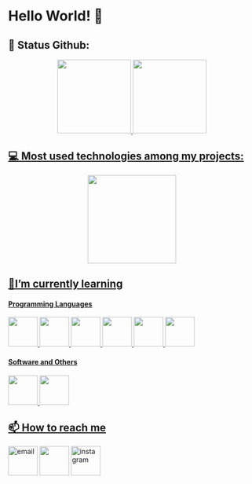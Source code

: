 # Hello World! 👋

## 🎯 Status Github:
<div align="center">
      <a href="https://github.com/raulrodmo">
            <img height="150em" src="https://github-readme-stats.vercel.app/api?username=raulrodmo&show_icons=true&text_color=000000&bg_color=BDBDBD&title_color=FF7816&icon_color=FF4B00&include_all_commits=true&count_private=true&hide_border=true"/>
            <img height="150em" src="https://github-readme-streak-stats.herokuapp.com/?user=raulrodmo&text_color=000000&background=BDBDBD&stroke=FF4B00&ring=FF7816&fire=FF7816&currStreakNum=000000&sideNums=000000&currStreakLabel=000000&currStreakLabel=FF7816&hide_border=true"/>
</div> 

## 💻 Most used technologies among my projects:
<div align="center">
      <img height="180em" src="https://github-readme-stats.vercel.app/api/top-langs/?username=raulrodmo&text_color=000000&langs_count=10&bg_color=BDBDBD&title_color=FF7816&icon_color=FF4B00&hide_border=true"/>
</div> 

## 🌱I’m currently learning

#### Programming Languages
<div>
      <a href="https://github.com/raulrodmo">
            <img id="html" src="https://cdn-icons-png.flaticon.com/512/1051/1051277.png" width="60" height="60"/>
            <img id="css" src="https://cdn-icons-png.flaticon.com/512/732/732190.png" width="60" height="60"/>
            <img id="js" src="https://cdn-icons-png.flaticon.com/512/1199/1199124.png" width="60" height="60"/>
            <img id="sql" src="https://cdn-icons-png.flaticon.com/512/2772/2772128.png" width="60" height="60"/>
            <img id="java" src="https://cdn-icons-png.flaticon.com/512/226/226777.png" width="60" height="60"/>
            <img id="python" src="https://cdn-icons-png.flaticon.com/512/1822/1822899.png" width="60" height="60"/>
</div> 



#### Software and Others
<div>
      <a href="https://github.com/raulrodmo">
            <img id="git" src="https://cdn.jsdelivr.net/gh/devicons/devicon/icons/git/git-original-wordmark.svg" width="60" height="60"/>
            <img id="github" src="https://cdn-icons-png.flaticon.com/512/25/25657.png" width="60" height="60"/>
</div> 


## 📫 How to reach me

<div>
      <a href="raulrm_dev@gmail.com"><img id="gmail" src="https://cdn-icons-png.flaticon.com/512/2875/2875435.png" alt="email" width="60" height="60" margin="18"/></a>
      <a href="https://www.linkedin.com/in/raul-rodrigues-6a66a7235/"><img id="linkedin" src="https://cdn-icons-png.flaticon.com/512/174/174857.png" width="60" height="60"/></a>
      <a href="https://www.instagram.com/raul_rodmo/"><img id="instagram" src="https://cdn-icons-png.flaticon.com/512/174/174855.png" alt="instagram" width="60" height="60"/></a>   
</div>
